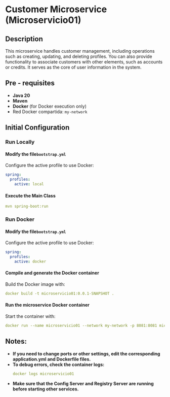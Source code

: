 # Customer Microservice (Microservicio01)

## Description

This microservice handles customer management, including operations such as creating, updating, and deleting profiles. You can also provide functionality to associate customers with other elements, such as accounts or credits. It serves as the core of user information in the system.

## Pre - requisites

- **Java 20**
- **Maven**
- **Docker** (for Docker execution only)
- Red Docker compartida: `my-network`

## Initial Configuration

### Run Locally

#### Modify the file`bootstrap.yml`

Configure the active profile to use Docker:

```yaml
spring:
  profiles:
    active: local
```

#### Execute the Main Class

```yaml
mvn spring-boot:run
```

### Run Docker

#### Modify the file`bootstrap.yml`

Configure the active profile to use Docker:

```yaml
spring:
  profiles:
    active: docker
```
#### Compile and generate the Docker container
Build the Docker image with:

```yaml
docker build -t microservicio01:0.0.1-SNAPSHOT .
```

####  Run the microservice Docker container
Start the container with:

```yaml
docker run --name microservicio01 --network my-network -p 8081:8081 microservicio01:0.0.1-SNAPSHOT
```

## Notes:
- **If you need to change ports or other settings, edit the corresponding application.yml and Dockerfile files.**
- **To debug errors, check the container logs:**
    ```yaml
    docker logs microservicio01
    ``` 
- **Make sure that the Config Server and Registry Server are running before starting other services.**
